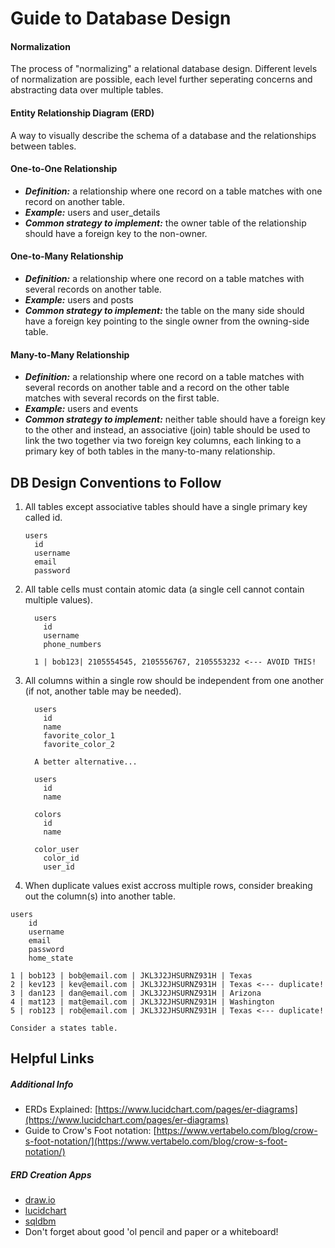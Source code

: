 # Guide to Database Design

#### Normalization

The process of "normalizing" a relational database design. Different levels of normalization are possible, each level further seperating concerns and abstracting data over multiple tables.

#### Entity Relationship Diagram (ERD) 

A way to visually describe the schema of a database and the relationships between tables.

#### One-to-One Relationship
- ***Definition:*** a relationship where one record on a table matches with one record on another table.
- ***Example:*** users and user_details
- ***Common strategy to implement:*** the owner table of the relationship should have a foreign key to the non-owner.

#### One-to-Many Relationship

- ***Definition:*** a relationship where one record on a table matches with several records on another table.
- ***Example:*** users and posts
- ***Common strategy to implement:*** the table on the many side should have a foreign key pointing to the single owner from the owning-side table.

#### Many-to-Many Relationship

- ***Definition:*** a relationship where one record on a table matches with several records on another table and a record on the other table matches with several records on the first table.
- ***Example:*** users and events
- ***Common strategy to implement:*** neither table should have a foreign key to the other and instead, an associative (join) table should be used to link the two together via two foreign key columns, each linking to a primary key of both tables in the many-to-many relationship.

<div style="page-break-after: always;"></div>

## DB Design Conventions to Follow

1. All tables except associative tables should have a single primary key called id.

	```
	users
	  id
	  username
	  email
	  password
	```

2. All table cells must contain atomic data (a single cell cannot contain multiple values).
	
	```
	  users
	    id
	    username
	    phone_numbers
												
	  1 | bob123| 2105554545, 2105556767, 2105553232 <--- AVOID THIS!
	```


3. All columns within a single row should be independent from one another (if not, another table may be needed).

	```
	  users
	    id
	    name
	    favorite_color_1
	    favorite_color_2
	
      A better alternative...
	
	  users           
	    id
	    name
	
	  colors
	    id
	    name
	
	  color_user
	    color_id
	    user_id
	```

4. When duplicate values exist accross multiple rows, consider breaking out the column(s) into another table.

  ```
  users
      id
      username
      email
      password
      home_state

  1 | bob123 | bob@email.com | JKL3J2JHSURNZ931H | Texas
  2 | kev123 | kev@email.com | JKL3J2JHSURNZ931H | Texas <--- duplicate!
  3 | dan123 | dan@email.com | JKL3J2JHSURNZ931H | Arizona
  4 | mat123 | mat@email.com | JKL3J2JHSURNZ931H | Washington
  5 | rob123 | rob@email.com | JKL3J2JHSURNZ931H | Texas <--- duplicate!

  Consider a states table.
 ```

## Helpful Links

##### Additional Info

- ERDs Explained: [https://www.lucidchart.com/pages/er-diagrams](https://www.lucidchart.com/pages/er-diagrams)
- Guide to Crow's Foot notation: [https://www.vertabelo.com/blog/crow-s-foot-notation/](https://www.vertabelo.com/blog/crow-s-foot-notation/)

##### ERD Creation Apps

- [draw.io](https://google.com)
- [lucidchart](https://www.lucidchart.com)
- [sqldbm](https://sqldbm.com)
- Don't forget about good 'ol pencil and paper or a whiteboard!
	